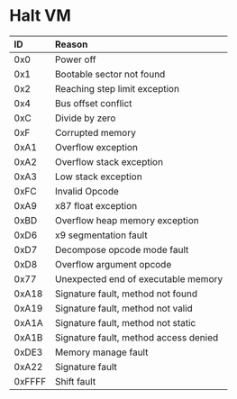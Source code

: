 # Halt VM

| ID | Reason |
| :--- | :--- |
| 0x0 | Power off |
| 0x1 | Bootable sector not found |
| 0x2 | Reaching step limit exception |
| 0x4 | Bus offset conflict |
| 0xC | Divide by zero |
| 0xF | Corrupted memory |
| 0xA1 | Overflow exception |
| 0xA2 | Overflow stack exception |
| 0xA3 | Low stack exception |
| 0xFC | Invalid Opcode |
| 0xA9 | x87 float exception |
| 0xBD | Overflow heap memory exception |
| 0xD6 | x9 segmentation fault |
| 0xD7 | Decompose opcode mode fault |
| 0xD8 | Overflow argument opcode |
| 0x77 | Unexpected end of executable memory |
| 0xA18 | Signature fault, method  not found |
| 0xA19 | Signature fault, method not valid |
| 0xA1A | Signature fault, method not static |
| 0xA1B | Signature fault, method access denied |
| 0xDE3 | Memory manage fault |
| 0xA22 | Signature fault |
| 0xFFFF | Shift fault |

